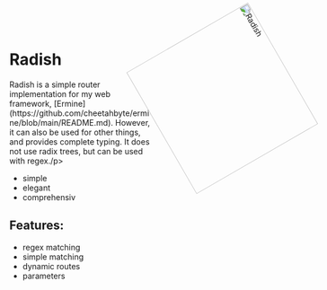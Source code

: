<img src="https://cdn.discordapp.com/attachments/857979752991031296/943164374510600284/radish3.svg" alt="Radish" style="width: 250px; rotate: 60deg;"  align="right"/>
<h1>Radish </h1>

<p>Radish is a simple router implementation for my web framework, [Ermine](https://github.com/cheetahbyte/ermine/blob/main/README.md). However, it can also be used for other things, and provides complete typing. It does not use radix trees, but can be used with regex./p>


- simple
- elegant
- comprehensiv


## Features: 
- regex matching
- simple matching
- dynamic routes
- parameters
